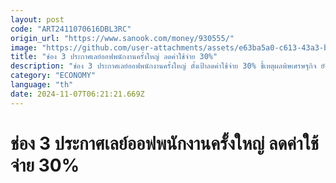 ```yaml
---
layout: post
code: "ART2411070616DBL3RC"
origin_url: "https://www.sanook.com/money/930555/"
image: "https://github.com/user-attachments/assets/e63ba5a0-c613-43a3-bfb5-2832360e656f"
title: "ช่อง 3 ประกาศเลย์ออฟพนักงานครั้งใหญ่ ลดค่าใช้จ่าย 30%"
description: "ช่อง 3 ประกาศเลย์ออฟพนักงานครั้งใหญ่ ตั้งเป้าลดค่าใช้จ่าย 30% ชี้เหตุผลพิษเศรษฐกิจ ยังไม่เคาะเงินชดเชย"
category: "ECONOMY"
language: "th"
date: 2024-11-07T06:21:21.669Z
---
```


# ช่อง 3 ประกาศเลย์ออฟพนักงานครั้งใหญ่ ลดค่าใช้จ่าย 30%